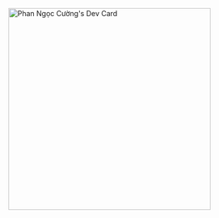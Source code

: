 <a href="https://app.daily.dev/harryitc"><img src="https://api.daily.dev/devcards/656a53f9a2c54cb0aef5b977ddd767f5.png?r=ya5" width="400" alt="Phan Ngọc Cường's Dev Card"/></a>
